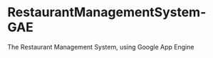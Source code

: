 RestaurantManagementSystem-GAE
==============================

The Restaurant Management System, using Google App Engine

